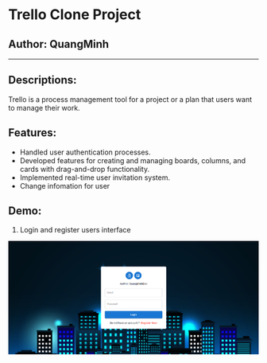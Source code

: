 # Trello Clone Project

## Author: QuangMinh

---

## Descriptions:

Trello is a process management tool for a project or a plan that users want to
manage their work.

## Features:

- Handled user authentication processes.
- Developed features for creating and managing boards, columns, and cards
  with drag-and-drop functionality.
- Implemented real-time user invitation system.
- Change infomation for user

## Demo:

1. Login and register users interface

![Register](https://github.com/QuangMinh2112/Trello_Web/blob/master/src/assets/images/login.png)
